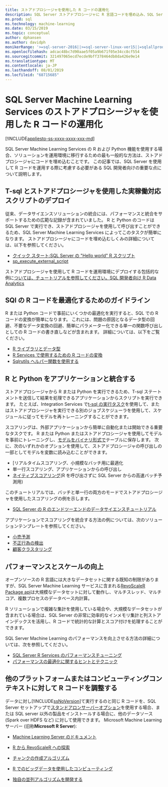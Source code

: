 ```yaml
---
title: ストアドプロシージャを使用した R コードの運用化
description: SQL Server ストアドプロシージャに R 言語コードを埋め込み、SQL Server データベースにアクセスできる任意のクライアントアプリケーションで使用できるようにします。
ms.prod: sql
ms.technology: machine-learning
ms.date: 03/15/2019
ms.topic: conceptual
author: dphansen
ms.author: davidph
monikerRange: '>=sql-server-2016||>=sql-server-linux-ver15||=sqlallproducts-allversions'
ms.openlocfilehash: adcac48bc7d90aae5f05a9b671f05e34cc8cf554
ms.sourcegitcommit: 321497065ecd7ecde9bff378464db8da426e9e14
ms.translationtype: MT
ms.contentlocale: ja-JP
ms.lasthandoff: 08/01/2019
ms.locfileid: "68715685"
---
```

# <a name="operationalize-r-code-using-stored-procedures-in-sql-server-machine-learning-services"></a>SQL Server Machine Learning Services のストアドプロシージャを使用した R コードの運用化
[!INCLUDE[appliesto-ss-xxxx-xxxx-xxx-md](../../includes/appliesto-ss-xxxx-xxxx-xxx-md.md)]

SQL Server Machine Learning Services の R および Python 機能を使用する場合、ソリューションを運用環境に移行するための最も一般的な方法は、ストアドプロシージャにコードを埋め込むことです。 この記事では、SQL Server を使用して R コードを運用する際に考慮する必要がある SQL 開発者向けの重要な点について説明します。

## <a name="deploy-production-ready-script-using-t-sql-and-stored-procedures"></a>T-sql とストアドプロシージャを使用した実稼働対応スクリプトのデプロイ

従来、データサイエンスソリューションの統合には、パフォーマンスと統合をサポートするための広範な記録が含まれていました。 R と Python のコードは SQL Server で実行でき、ストアドプロシージャを使用して呼び出すことができるため、SQL Server Machine Learning Services によってこのタスクが簡単になります。 ストアドプロシージャにコードを埋め込むしくみの詳細については、以下を参照してください。

+ [クイック スタート:SQL Server の "Hello world" R スクリプト](../../advanced-analytics/tutorials//quickstart-r-run-using-tsql.md)
+ [sp_execute_external_script](../../relational-databases/system-stored-procedures/sp-execute-external-script-transact-sql.md)

ストアドプロシージャを使用して R コードを運用環境にデプロイする包括的な例に[ついては、チュートリアルを参照してください。SQL 開発者向け R Data Analytics](../../advanced-analytics/tutorials/sqldev-in-database-r-for-sql-developers.md)

## <a name="guidelines-for-optimizing-r-code-for-sql"></a>SQl の R コードを最適化するためのガイドライン

R または Python コードで事前にいくつかの最適化を実行すると、SQL での R コードの変換が簡単になります。 これには、問題の原因となるデータ型の回避、不要なデータ変換の回避、簡単にパラメーター化できる単一の関数呼び出しとしての R コードの書き直しなどが含まれます。 詳細については、以下をご覧ください。

+ [R ライブラリとデータ型](r-libraries-and-data-types.md)
+ [R Services で使用するための R コードの変換](converting-r-code-for-use-in-sql-server.md)
+ [Sqlrutils ヘルパー関数を使用する](ref-r-sqlrutils.md)

## <a name="integrate-r-and-python-with-applications"></a>R と Python をアプリケーションと統合する

ストアドプロシージャから R または Python を実行できるため、T-sql ステートメントを送信して結果を処理できるアプリケーションからスクリプトを実行できます。 たとえば、Integration Services で[t-sql の実行タスク](https://docs.microsoft.com/sql/integration-services/control-flow/execute-t-sql-statement-task)を使用して、またはストアドプロシージャを実行できる別のジョブスケジューラを使用して、スケジュールに従ってモデルを再トレーニングすることができます。

スコアリングは、外部アプリケーションから簡単に自動化または開始できる重要なタスクです。 R または Python またはストアドプロシージャを使用してモデルを事前にトレーニングし、[モデルをバイナリ形式で](../tutorials/walkthrough-build-and-save-the-model.md)テーブルに保存します。 次に、次のいずれかのオプションを使用して、ストアドプロシージャの呼び出しの一部としてモデルを変数に読み込むことができます。

+ [リアルタイムスコアリング、小規模なバッチ用に最適化
+ 単一行スコアリング、アプリケーションからの呼び出し
+ [ネイティブスコアリング](../sql-native-scoring.md)(R を呼び出さずに SQL Server からの高速バッチ予測用)

このチュートリアルでは、バッチと単一行の両方のモードでストアドプロシージャを使用したスコアリングの例を示します。

+ [SQL Server の R のエンドツーエンドのデータサイエンスチュートリアル](../tutorials/walkthrough-data-science-end-to-end-walkthrough.md)

アプリケーションでスコアリングを統合する方法の例については、次のソリューションテンプレートを参照してください。

+ [小売予測](https://github.com/Microsoft/SQL-Server-R-Services-Samples/blob/master/RetailForecasting/Introduction.md)
+ [不正行為の検出](https://github.com/Microsoft/r-server-fraud-detection)
+ [顧客クラスタリング](https://github.com/Microsoft/sql-server-samples/tree/master/samples/features/r-services/getting-started/customer-clustering)

## <a name="boost-performance-and-scale"></a>パフォーマンスとスケールの向上

オープンソースの R 言語には大きなデータセットに関する既知の制限がありますが、SQL Server Machine Learning サービスに含まれる[RevoScaleR Package api](ref-r-revoscaler.md)は大規模なデータセットに対して動作し、マルチスレッド、マルチコア、複数プロセスのデータベース内計算。

R ソリューションで複雑な集計を使用している場合や、大規模なデータセットが含まれている場合は、SQL Server の非常に効率的なインメモリ集計と列ストアインデックスを活用し、R コードで統計的な計算とスコア付けを処理することができます。

SQL Server Machine Learning のパフォーマンスを向上させる方法の詳細については、次を参照してください。

+ [SQL Server R Services のパフォーマンスチューニング](../../advanced-analytics/r/sql-server-r-services-performance-tuning.md)
+ [パフォーマンスの最適化に関するヒントとテクニック](https://gallery.cortanaintelligence.com/Tutorial/SQL-Server-Optimization-Tips-and-Tricks-for-Analytics-Services)

## <a name="adapt-r-code-for-other-platforms-or-compute-contexts"></a>他のプラットフォームまたはコンピューティングコンテキストに対して R コードを調整する

データに対し[!INCLUDE[ssNoVersion](../../includes/ssnoversion-md.md)]て実行するのと同じ R コードを、SQL Server セットアップで[スタンドアロンサーバーオプション](../install/sql-machine-learning-standalone-windows-install.md)を使用する場合、または SQL server 以外の製品をインストールする場合に、他のデータソース (Spark over HDFS など) に対して使用できます。 Microsoft Machine Learningサーバー (旧称**Microsoft R Server**):

+ [Machine Learning Server のドキュメント](https://docs.microsoft.com/r-server/)

+ [R から RevoScaleR への探索](https://docs.microsoft.com/r-server/r/tutorial-r-to-revoscaler)

+ [チャンクの作成アルゴリズム](https://docs.microsoft.com/r-server/r/how-to-developer-write-chunking-algorithms)

+ [R でのビッグデータを使用したコンピューティング](https://docs.microsoft.com/r-server/r/tutorial-large-data-tips)

+ [独自の並列アルゴリズムを開発する](https://docs.microsoft.com/r-server/r-reference/revopemar/pemar)

